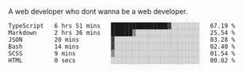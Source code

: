 A web developer who dont wanna be a web developer.

<!--START_SECTION:waka-->

```text
TypeScript   6 hrs 51 mins   ████████████████▓░░░░░░░░   67.19 %
Markdown     2 hrs 36 mins   ██████▒░░░░░░░░░░░░░░░░░░   25.54 %
JSON         20 mins         ▓░░░░░░░░░░░░░░░░░░░░░░░░   03.28 %
Bash         14 mins         ▓░░░░░░░░░░░░░░░░░░░░░░░░   02.40 %
SCSS         9 mins          ▒░░░░░░░░░░░░░░░░░░░░░░░░   01.54 %
HTML         0 secs          ░░░░░░░░░░░░░░░░░░░░░░░░░   00.02 %
```

<!--END_SECTION:waka-->

